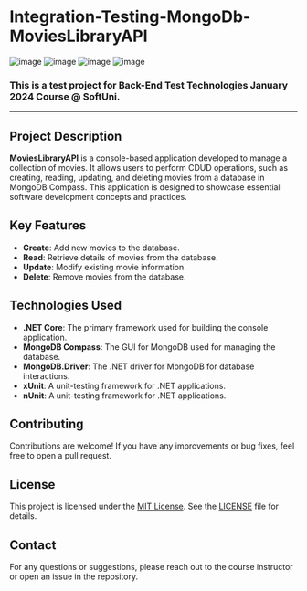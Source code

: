 # Integration-Testing-MongoDb-MoviesLibraryAPI
![image](https://img.shields.io/badge/C%23-239120?style=for-the-badge&logo=csharp&logoColor=white)
![image](https://img.shields.io/badge/.NET-512BD4?style=for-the-badge&logo=dotnet&logoColor=white)
![image](https://img.shields.io/badge/Visual_Studio-5C2D91?style=for-the-badge&logo=visual%20studio&logoColor=white)
![image](https://img.shields.io/badge/MongoDB-4EA94B?style=for-the-badge&logo=mongodb&logoColor=white)
### This is a test project for **Back-End Test Technologies** January 2024 Course @ SoftUni.
---
## Project Description

**MoviesLibraryAPI** is a console-based application developed to manage a collection of movies. It allows users to perform CDUD operations, such as creating, reading, updating, and deleting movies from a database in MongoDB Compass. This application is designed to showcase essential software development concepts and practices.

## Key Features
 
- **Create**: Add new movies to the database.
- **Read**: Retrieve details of movies from the database.
- **Update**: Modify existing movie information.
- **Delete**: Remove movies from the database.

## Technologies Used

- **.NET Core**: The primary framework used for building the console application.
- **MongoDB Compass**: The GUI for MongoDB used for managing the database.
- **MongoDB.Driver**: The .NET driver for MongoDB for database interactions.
- **xUnit**: A unit-testing framework for .NET applications.
- **nUnit**: A unit-testing framework for .NET applications.

## Contributing
Contributions are welcome! If you have any improvements or bug fixes, feel free to open a pull request.

## License
This project is licensed under the [MIT License](LICENSE). See the [LICENSE](LICENSE) file for details.

## Contact
For any questions or suggestions, please reach out to the course instructor or open an issue in the repository.

